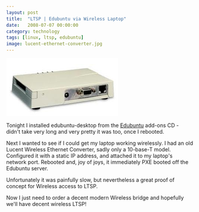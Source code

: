 ```yaml
---
layout: post
title:  "LTSP | Edubuntu via Wireless Laptop"
date:   2008-07-07 00:00:00
category: technology 
tags: [linux, ltsp, edubuntu]
image: lucent-ethernet-converter.jpg
---
```


<img src="/assets/lucent-ethernet-converter.jpg" class="image-right" alt="The Lucent Ethernet Converter">

Tonight I installed edubuntu-desktop from the [Edubuntu] add-ons CD - didn't take very long and very pretty it was too, once I rebooted.

Next I wanted to see if I could get my laptop working wirelessly.  I had an old Lucent Wireless Ethernet Converter, sadly only a 10-base-T model.  Configured it with a static IP address, and attached it to my laptop's network port.  Rebooted and, joy of joys, it immediately PXE booted off the Edubuntu server.

<!--more-->

Unfortunately it was painfully slow, but nevertheless a great proof of concept for Wireless access to LTSP.

Now I just need to order a decent modern Wireless bridge and hopefully we'll have decent wireless LTSP!

[edubuntu]: https://www.edubuntu.org
